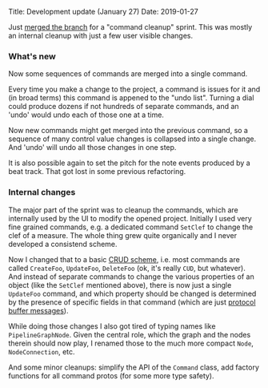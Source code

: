 Title: Development update (January 27)
Date: 2019-01-27

Just [merged the
branch](https://github.com/odahoda/noisicaa/commit/79b35d9689eccd260c854d32f1ebcc9ec2473603) for a
"command cleanup" sprint. This was mostly an internal cleanup with just a few user visible changes.

### What's new

Now some sequences of commands are merged into a single command.

Every time you make a change to the project, a command is issues for it and (in broad terms) this
command is appened to the "undo list". Turning a dial could produce dozens if not hundreds of
separate commands, and an 'undo' would undo each of those one at a time.

Now new commands might get merged into the previous command, so a sequence of many control value
changes is collapsed into a single change. And 'undo' will undo all those changes in one step.

It is also possible again to set the pitch for the note events produced by a beat track. That got
lost in some previous refactoring.

### Internal changes

The major part of the sprint was to cleanup the commands, which are internally used by the UI to
modify the opened project. Initially I used very fine grained commands, e.g. a dedicated command
`SetClef` to change the clef of a measure. The whole thing grew quite organically and I never
developed a consistend scheme.

Now I changed that to a basic [CRUD
scheme](https://en.wikipedia.org/wiki/Create,_read,_update_and_delete), i.e. most commands are
called `CreateFoo`, `UpdateFoo`, `DeleteFoo` (ok, it's really `CUD`, but whatever). And instead of
separate commands to change the various properties of an object (like the `SetClef` mentioned
above), there is now just a single `UpdateFoo` command, and which property should be changed is
determined by the presence of specific fields in that command (which are just [protocol buffer
messages](https://developers.google.com/protocol-buffers/)).

While doing those changes I also got tired of typing names like `PipelineGraphNode`. Given the
central role, which the graph and the nodes therein should now play, I renamed those to the much
more compact `Node`, `NodeConnection`, etc.

And some minor cleanups: simplify the API of the `Command` class, add factory functions for all
command protos (for some more type safety).
